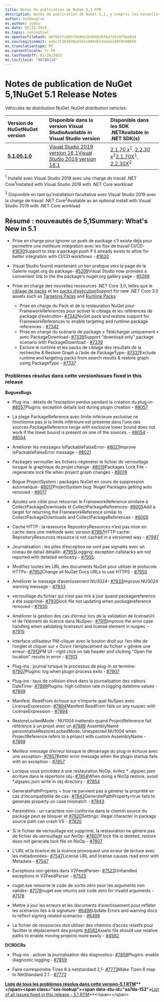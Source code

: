 ```yaml
---
title: Notes de publication de NuGet 5,1 RTM
description: Notes de publication de NuGet 5,1, y compris les nouvelles fonctionnalités, les correctifs de bogues et DCR.
author: JonDouglas
ms.author: jodou
ms.date: 05/21/2019
ms.topic: conceptual
ms.openlocfilehash: d6f6bffc6b5fda9ee1b9d9830f6d7d3c0f5be654
ms.sourcegitcommit: ee6c3f203648a5561c809db54ebeb1d0f0598b68
ms.translationtype: MT
ms.contentlocale: fr-FR
ms.lasthandoff: 01/26/2021
ms.locfileid: "98780134"
---
```

# <a name="nuget-51-release-notes"></a><span data-ttu-id="aa7da-103">Notes de publication de NuGet 5,1</span><span class="sxs-lookup"><span data-stu-id="aa7da-103">NuGet 5.1 Release Notes</span></span>

<span data-ttu-id="aa7da-104">Véhicules de distribution NuGet :</span><span class="sxs-lookup"><span data-stu-id="aa7da-104">NuGet distribution vehicles:</span></span>

| <span data-ttu-id="aa7da-105">Version de NuGet</span><span class="sxs-lookup"><span data-stu-id="aa7da-105">NuGet version</span></span> | <span data-ttu-id="aa7da-106">Disponible dans la version Visual Studio</span><span class="sxs-lookup"><span data-stu-id="aa7da-106">Available in Visual Studio version</span></span>| <span data-ttu-id="aa7da-107">Disponible dans les SDK .NET</span><span class="sxs-lookup"><span data-stu-id="aa7da-107">Available in .NET SDK(s)</span></span>|
|:---|:---|:---|
| [<span data-ttu-id="aa7da-108">**5.1.0**</span><span class="sxs-lookup"><span data-stu-id="aa7da-108">**5.1.0**</span></span>](https://nuget.org/downloads) | [<span data-ttu-id="aa7da-109">Visual Studio 2019 version 16,1</span><span class="sxs-lookup"><span data-stu-id="aa7da-109">Visual Studio 2019 version 16.1</span></span>](https://visualstudio.microsoft.com/downloads/) | <span data-ttu-id="aa7da-110">[2.1.70 x](https://dotnet.microsoft.com/download/dotnet-core/2.1)<sup>1</sup>, [2.2.30 x](https://dotnet.microsoft.com/download/dotnet-core/2.2)<sup>2</sup></span><span class="sxs-lookup"><span data-stu-id="aa7da-110">[2.1.70X](https://dotnet.microsoft.com/download/dotnet-core/2.1)<sup>1</sup>, [2.2.30X](https://dotnet.microsoft.com/download/dotnet-core/2.2)<sup>2</sup></span></span> |

<span data-ttu-id="aa7da-111"><sup>1</sup> Installé avec Visual Studio 2019 avec une charge de travail .NET Core</span><span class="sxs-lookup"><span data-stu-id="aa7da-111"><sup>1</sup>Installed with Visual Studio 2019 with .NET Core workload</span></span> 

<span data-ttu-id="aa7da-112"><sup>2</sup> Disponible en tant qu’installation facultative avec Visual Studio 2019 avec la charge de travail .NET Core</span><span class="sxs-lookup"><span data-stu-id="aa7da-112"><sup>2</sup>Available as an optional install with Visual Studio 2019 with .NET Core workload</span></span>

## <a name="summary-whats-new-in-51"></a><span data-ttu-id="aa7da-113">Résumé : nouveautés de 5,1</span><span class="sxs-lookup"><span data-stu-id="aa7da-113">Summary: What's New in 5.1</span></span>

* <span data-ttu-id="aa7da-114">Prise en charge pour ignorer un push de package s’il existe déjà pour permettre une meilleure intégration avec les flux de travail CI/CD- [#1630](https://github.com/NuGet/Home/issues/1630#issuecomment-483461100)</span><span class="sxs-lookup"><span data-stu-id="aa7da-114">Support to skip a package push if it already exists to allow for better integration with CI/CD workflows - [#1630](https://github.com/NuGet/Home/issues/1630#issuecomment-483461100)</span></span>

* <span data-ttu-id="aa7da-115">Visual Studio fournit maintenant un lien pratique vers la page de la Galerie nuget.org du package- [#5299](https://github.com/NuGet/Home/issues/5299#issuecomment-494458510)</span><span class="sxs-lookup"><span data-stu-id="aa7da-115">Visual Studio now provides a convenient link to the the package's nuget.org gallery page - [#5299](https://github.com/NuGet/Home/issues/5299#issuecomment-494458510)</span></span>

* <span data-ttu-id="aa7da-116">Prise en charge des nouvelles ressources .NET Core 3,0, telles que le [ciblage de packs](https://github.com/dotnet/cli/issues/10006) et les [packs d’exécution](https://github.com/dotnet/cli/issues/10007)</span><span class="sxs-lookup"><span data-stu-id="aa7da-116">Support for new .NET Core 3.0 assets such as [Targeting Packs](https://github.com/dotnet/cli/issues/10006) and [Runtime Packs](https://github.com/dotnet/cli/issues/10007)</span></span>
  * <span data-ttu-id="aa7da-117">Prise en charge du Pack et de la restauration NuGet pour FrameworkReferences pour activer le ciblage et les références de package d’exécution- [#7342](https://github.com/NuGet/Home/issues/7342)</span><span class="sxs-lookup"><span data-stu-id="aa7da-117">NuGet pack and restore support for FrameworkReferences to enable targeting and runtime package references - [#7342](https://github.com/NuGet/Home/issues/7342)</span></span>
  * <span data-ttu-id="aa7da-118">Prise en charge du scénario de package « Télécharger uniquement » avec PackageDownload- [#7339](https://github.com/NuGet/Home/issues/7339)</span><span class="sxs-lookup"><span data-stu-id="aa7da-118">Support "download only" package scenario with PackageDownload - [#7339](https://github.com/NuGet/Home/issues/7339)</span></span>
  * <span data-ttu-id="aa7da-119">Exclure le runtime et les packs de ciblage des résultats de la recherche & Restore Graph à l’aide de PackageType- [#7337](https://github.com/NuGet/Home/issues/7337)</span><span class="sxs-lookup"><span data-stu-id="aa7da-119">Exclude runtime and targeting packs from search results & restore graph using PackageType - [#7337](https://github.com/NuGet/Home/issues/7337)</span></span>

### <a name="issues-fixed-in-this-release"></a><span data-ttu-id="aa7da-120">Problèmes résolus dans cette version</span><span class="sxs-lookup"><span data-stu-id="aa7da-120">Issues fixed in this release</span></span>

<span data-ttu-id="aa7da-121">**Bogues**</span><span class="sxs-lookup"><span data-stu-id="aa7da-121">**Bugs**</span></span>

* <span data-ttu-id="aa7da-122">Plug-ins : détails de l’exception perdus pendant la création du plug-in- [#8057](https://github.com/NuGet/Home/issues/8057)</span><span class="sxs-lookup"><span data-stu-id="aa7da-122">Plugins:  exception details lost during plugin creation - [#8057](https://github.com/NuGet/Home/issues/8057)</span></span>

* <span data-ttu-id="aa7da-123">La plage PackageReference avec limite inférieure exclusive ne fonctionne pas si la limite inférieure est présente dans l’une des sources.</span><span class="sxs-lookup"><span data-stu-id="aa7da-123">PackageReference range with exclusive lower bound does not work if the lower bound is present on one of the sources.</span></span><span data-ttu-id="aa7da-124"> - [#8054](https://github.com/NuGet/Home/issues/8054)</span><span class="sxs-lookup"><span data-stu-id="aa7da-124"> - [#8054](https://github.com/NuGet/Home/issues/8054)</span></span>

* <span data-ttu-id="aa7da-125">Améliorer les messages IsPackableFalseError- [#8021](https://github.com/NuGet/Home/issues/8021)</span><span class="sxs-lookup"><span data-stu-id="aa7da-125">Improve IsPackableFalseError message - [#8021](https://github.com/NuGet/Home/issues/8021)</span></span>

* <span data-ttu-id="aa7da-126">Packages verrouiller les fichiers-régénérer le fichier de verrouillage lorsque le graphique du projet change- [#8019](https://github.com/NuGet/Home/issues/8019)</span><span class="sxs-lookup"><span data-stu-id="aa7da-126">Packages Lock File - regenerate lock file when project graph changes - [#8019](https://github.com/NuGet/Home/issues/8019)</span></span>

* <span data-ttu-id="aa7da-127">Bogue ProjectSystem : packages NuGet en cours de suppression automatique- [#8017](https://github.com/NuGet/Home/issues/8017)</span><span class="sxs-lookup"><span data-stu-id="aa7da-127">ProjectSystem bug: Nuget Packages getting auto removed - [#8017](https://github.com/NuGet/Home/issues/8017)</span></span>

* <span data-ttu-id="aa7da-128">Ajoutez une cible pour retourner le FrameworkReference similaire à CollectPackageDownloads et CollectPackageReferences- [#8005](https://github.com/NuGet/Home/issues/8005)</span><span class="sxs-lookup"><span data-stu-id="aa7da-128">Add a target for returning the FrameworkReference similar to CollectPackageDownloads and CollectPackageReferences - [#8005](https://github.com/NuGet/Home/issues/8005)</span></span>

* <span data-ttu-id="aa7da-129">Cache HTTP : la ressource RepositoryResources n’est pas mise en cache dans une méthode avec version [#7997](https://github.com/NuGet/Home/issues/7997)</span><span class="sxs-lookup"><span data-stu-id="aa7da-129">HTTP cache:  RepositoryResources resource is not cached in a versioned way - [#7997](https://github.com/NuGet/Home/issues/7997)</span></span>

* <span data-ttu-id="aa7da-130">Journalisation : les piles d’exception ne sont pas signalés avec un niveau de détail détaillé- [#7955](https://github.com/NuGet/Home/issues/7955)</span><span class="sxs-lookup"><span data-stu-id="aa7da-130">Logging:  exception callstacks are not reported with detailed verbosity - [#7955](https://github.com/NuGet/Home/issues/7955)</span></span>

* <span data-ttu-id="aa7da-131">Modifiez toutes les URL des documents NuGet pour utiliser le protocole HTTPs- [#7950](https://github.com/NuGet/Home/issues/7950)</span><span class="sxs-lookup"><span data-stu-id="aa7da-131">Change all NuGet Docs URLs to use HTTPS - [#7950](https://github.com/NuGet/Home/issues/7950)</span></span>

* <span data-ttu-id="aa7da-132">Améliorer le message d’avertissement NU3024- [#7933](https://github.com/NuGet/Home/issues/7933)</span><span class="sxs-lookup"><span data-stu-id="aa7da-132">Improve NU3024 warning message - [#7933](https://github.com/NuGet/Home/issues/7933)</span></span>

* <span data-ttu-id="aa7da-133">verrouillage du fichier qui n’est pas mis à jour quand packagereference a été supprimé- [#7930](https://github.com/NuGet/Home/issues/7930)</span><span class="sxs-lookup"><span data-stu-id="aa7da-133">lock file not updating when packagereference removed - [#7930](https://github.com/NuGet/Home/issues/7930)</span></span>

* <span data-ttu-id="aa7da-134">Améliorer la gestion des cas d’erreur lors de la validation de licenseUrl et de l’élément de licence dans NuSpec- [#7915](https://github.com/NuGet/Home/issues/7915)</span><span class="sxs-lookup"><span data-stu-id="aa7da-134">Improve the error case handling when validating licenseurl and license element in nuspec - [#7915](https://github.com/NuGet/Home/issues/7915)</span></span>

* <span data-ttu-id="aa7da-135">Interface utilisateur PM-cliquer avec le bouton droit sur l’en-tête de l’onglet et cliquer sur « Ouvrir l’emplacement du fichier » génère une erreur- [#7913](https://github.com/NuGet/Home/issues/7913)</span><span class="sxs-lookup"><span data-stu-id="aa7da-135">PM UI - right click on tab header and clicking "Open file location" results in error - [#7913](https://github.com/NuGet/Home/issues/7913)</span></span>

* <span data-ttu-id="aa7da-136">Plug-ins : journal lorsque le processus de plug-in se termine- [#7907](https://github.com/NuGet/Home/issues/7907)</span><span class="sxs-lookup"><span data-stu-id="aa7da-136">Plugins:  log when plugin process exits - [#7907](https://github.com/NuGet/Home/issues/7907)</span></span>

* <span data-ttu-id="aa7da-137">Plug-ins : taux de collision élevé dans la journalisation des valeurs DateTime- [#7899](https://github.com/NuGet/Home/issues/7899)</span><span class="sxs-lookup"><span data-stu-id="aa7da-137">Plugins:  high collision rate in logging datetime values - [#7899](https://github.com/NuGet/Home/issues/7899)</span></span>

* <span data-ttu-id="aa7da-138">Manifest. ReadFrom échoue sur n’importe quel NuSpec avec LicenseExpression- [#7894](https://github.com/NuGet/Home/issues/7894)</span><span class="sxs-lookup"><span data-stu-id="aa7da-138">Manifest.ReadFrom fails on any nuspec with LicenseExpression - [#7894](https://github.com/NuGet/Home/issues/7894)</span></span>

* <span data-ttu-id="aa7da-139">RestoreLockedMode : NU1004 inattendu quand ProjectReference fait référence à un projet avec un [#7889](https://github.com/NuGet/Home/issues/7889) AssemblyName personnalisé</span><span class="sxs-lookup"><span data-stu-id="aa7da-139">RestoreLockedMode: Unexpected NU1004 when ProjectReference refers to a project with custom AssemblyName - [#7889](https://github.com/NuGet/Home/issues/7889)</span></span>

* <span data-ttu-id="aa7da-140">Meilleur message d’erreur lorsque le démarrage du plug-in échoue avec une exception- [#7857](https://github.com/NuGet/Home/issues/7857)</span><span class="sxs-lookup"><span data-stu-id="aa7da-140">Better error message when the plugin startup fails with an exception - [#7857](https://github.com/NuGet/Home/issues/7857)</span></span>

* <span data-ttu-id="aa7da-141">Lorsque vous procédez à une restauration NoOp, évitez \* .dgspec.jsen écriture dans le répertoire obj- [#7854](https://github.com/NuGet/Home/issues/7854)</span><span class="sxs-lookup"><span data-stu-id="aa7da-141">When doing a NoOp restore, avoid \*.dgspec.json write in obj directory - [#7854](https://github.com/NuGet/Home/issues/7854)</span></span>

* <span data-ttu-id="aa7da-142">GeneratePathProperty = true ne parvient pas à générer la propriété en cas d’incompatibilité de cas- [#7843](https://github.com/NuGet/Home/issues/7843)</span><span class="sxs-lookup"><span data-stu-id="aa7da-142">GeneratePathProperty=true fails to generate property on case mismatch - [#7843](https://github.com/NuGet/Home/issues/7843)</span></span>

* <span data-ttu-id="aa7da-143">Paramètres : un caractère non conforme dans le chemin source du package peut se bloquer et [#7820](https://github.com/NuGet/Home/issues/7820)</span><span class="sxs-lookup"><span data-stu-id="aa7da-143">Settings:  illegal character in package source path can crash VS - [#7820](https://github.com/NuGet/Home/issues/7820)</span></span>

* <span data-ttu-id="aa7da-144">Si le fichier de verrouillage est supprimé, la restauration ne génère pas de fichier de verrouillage sur NoOp- [#7807](https://github.com/NuGet/Home/issues/7807)</span><span class="sxs-lookup"><span data-stu-id="aa7da-144">If lock file is deleted, restore does not generate lock file on NoOp  - [#7807](https://github.com/NuGet/Home/issues/7807)</span></span>

* <span data-ttu-id="aa7da-145">L’URL et la licence de la licence provoquent une erreur de lecture avec les métadonnées- [#7547](https://github.com/NuGet/Home/issues/7547)</span><span class="sxs-lookup"><span data-stu-id="aa7da-145">License URL and license causes read error with Metadata - [#7547](https://github.com/NuGet/Home/issues/7547)</span></span>

* <span data-ttu-id="aa7da-146">Exceptions non gérées dans V2FeedParser- [#7523](https://github.com/NuGet/Home/issues/7523)</span><span class="sxs-lookup"><span data-stu-id="aa7da-146">Unhandled exceptions in V2FeedParser - [#7523](https://github.com/NuGet/Home/issues/7523)</span></span>

* <span data-ttu-id="aa7da-147">nuget.exe retourne le code de sortie zéro pour les arguments non valides- [#7178](https://github.com/NuGet/Home/issues/7178)</span><span class="sxs-lookup"><span data-stu-id="aa7da-147">nuget.exe returns exit code zero for invalid arguments - [#7178](https://github.com/NuGet/Home/issues/7178)</span></span>

* <span data-ttu-id="aa7da-148">Mettre à jour les erreurs et les documents d’avertissement pour refléter les scénarios liés à la signature- [#6498](https://github.com/NuGet/Home/issues/6498)</span><span class="sxs-lookup"><span data-stu-id="aa7da-148">Update Errors and warning docs to reflect signing related scenarios - [#6498](https://github.com/NuGet/Home/issues/6498)</span></span>

* <span data-ttu-id="aa7da-149">Le fichier de ressources doit utiliser des chemins d’accès relatifs pour faciliter le déplacement des projets [#4582](https://github.com/NuGet/Home/issues/4582)</span><span class="sxs-lookup"><span data-stu-id="aa7da-149">Assets file should use relative paths to enable moving projects more easily - [#4582](https://github.com/NuGet/Home/issues/4582)</span></span>

<span data-ttu-id="aa7da-150">**DCR**</span><span class="sxs-lookup"><span data-stu-id="aa7da-150">**DCRs**</span></span>

* <span data-ttu-id="aa7da-151">Plug-ins : activer la journalisation des diagnostics- [#7859](https://github.com/NuGet/Home/issues/7859)</span><span class="sxs-lookup"><span data-stu-id="aa7da-151">Plugins:  enable diagnostic logging - [#7859](https://github.com/NuGet/Home/issues/7859)</span></span>

* <span data-ttu-id="aa7da-152">Faire correspondre Tizen 6 à netstandard 2,1- [#7773](https://github.com/NuGet/Home/issues/7773)</span><span class="sxs-lookup"><span data-stu-id="aa7da-152">Make Tizen 6 map to NetStandard 2.1 - [#7773](https://github.com/NuGet/Home/issues/7773)</span></span>

<span data-ttu-id="aa7da-153">**[Liste de tous les problèmes résolus dans cette version-5,1 RTM](https://github.com/nuget/home/issues?q=is%3Aissue+is%3Aclosed+milestone%3A%225.1")**</span><span class="sxs-lookup"><span data-stu-id="aa7da-153">**[List of all issues fixed in this release - 5.1 RTM](https://github.com/nuget/home/issues?q=is%3Aissue+is%3Aclosed+milestone%3A%225.1")**</span></span>
